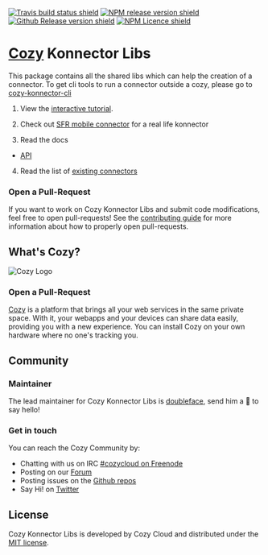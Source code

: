[![Travis build status shield](https://img.shields.io/travis/cozy/cozy-konnector-libs/master.svg)](https://travis-ci.org/cozy/cozy-konnector-libs)
[![NPM release version shield](https://img.shields.io/npm/v/cozy-konnector-libs.svg)](https://www.npmjs.com/package/cozy-konnector-libs)
[![Github Release version shield](https://img.shields.io/github/tag/cozy/cozy-konnector-libs.svg)](https://github.com/cozy/cozy-konnector-libs/releases)
[![NPM Licence shield](https://img.shields.io/npm/l/cozy-konnector-libs.svg)](https://github.com/cozy/cozy-konnector-libs/blob/master/LICENSE)


[Cozy] Konnector Libs
=====================

This package contains all the shared libs which can help the creation of a connector.
To get cli tools to run a connector outside a cozy, please go to [cozy-konnector-cli](https://github.com/cozy/cozy-konnector-cli)

1. View the [interactive tutorial](https://tech.io/playgrounds/1482/cozy-connector-tutorial/save-cats).

2. Check out [SFR mobile connector](https://github.com/cozy/cozy-konnector-sfrmobile.git) for a real life konnector

3. Read the docs

  * [API](docs/api.md)

4. Read the list of [existing connectors](./konnectors.md)


### Open a Pull-Request

If you want to work on Cozy Konnector Libs and submit code modifications, feel free to open pull-requests! See the [contributing guide][contribute] for more information about how to properly open pull-requests.

What's Cozy?
------------

![Cozy Logo](https://cdn.rawgit.com/cozy/cozy-guidelines/master/templates/cozy_logo_small.svg)

### Open a Pull-Request

[Cozy] is a platform that brings all your web services in the same private space.  With it, your webapps and your devices can share data easily, providing you with a new experience. You can install Cozy on your own hardware where no one's tracking you.


Community
---------

### Maintainer

The lead maintainer for Cozy Konnector Libs is [doubleface](https://github.com/doubleface), send him a :beers: to say hello!

### Get in touch

You can reach the Cozy Community by:

- Chatting with us on IRC [#cozycloud on Freenode][freenode]
- Posting on our [Forum][forum]
- Posting issues on the [Github repos][github]
- Say Hi! on [Twitter][twitter]


License
-------

Cozy Konnector Libs is developed by Cozy Cloud and distributed under the [MIT license][mit].


[cozy]: https://cozy.io "Cozy Cloud"
[mit]: LICENSE.md
[contribute]: CONTRIBUTING.md
[freenode]: http://webchat.freenode.net/?randomnick=1&channels=%23cozycloud&uio=d4
[forum]: https://forum.cozy.io/
[github]: https://github.com/cozy/
[twitter]: https://twitter.com/mycozycloud
